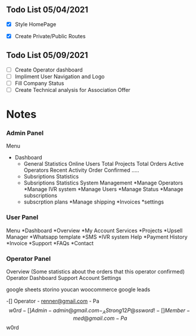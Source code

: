 ## Todo List 05/04/2021

- [x] Style HomePage
- [x] Create Private/Public Routes


## Todo List 05/09/2021
- [ ] Create Operator dashboard
- [ ] Impliment User Navigation and Logo
- [ ] Fill Company Status
- [ ] Create Technical analysis for Association Offer

# Notes
### Admin Panel
Menu
  * Dashboard
     - General Statistics
        Online Users
        Total Projects
        Total Orders
        Active Operators
        Recent Activity
            Order Confirmed
            .....
     - Subsriptions Statistics
     - Subsriptions Statistics
System Management
  *Manage Operators
  *Manage IVR system
  *Manage Users
  *Manage Status
  *Manage subscriptions
    - subscrption plans
  *Manage shipping
  *Invoices
  *settings

### User Panel
  Menu
   *Dashboard
   *Overview
   *My Account
  Services
   *Projects
   *Upsell Manager
   *Whatsapp template
   *SMS
   *IVR system
  Help
   *Payment History
   *Invoice
   *Support
   *FAQs
   *Contact


### Operator Panel
   Overview (Some statistics about the orders that this operator confirmed)
   Operator Dashboard
   Support
   Account Settings

google sheets
storino
youcan
woocommerce
google leads

-[] Operator
    - renner@gmail.com
    - Pa$$w0rd
-[] Admin
    - admin@gmail.com
    - _AStrong12P@ssword!
-[] Member
    - med@gmail.com
    - Pa$$w0rd 